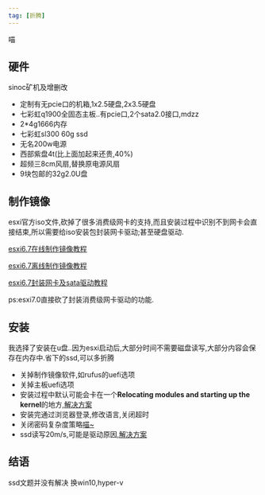 ```yaml
---
tag: [折腾]
---
```

喵
<!--more-->
## 硬件
sinoc矿机及增删改
* 定制有无pcie口的机箱,1x2.5硬盘,2x3.5硬盘
* 七彩虹q1900全固态主板..有pcie口,2个sata2.0接口,mdzz
* 2*4g1666内存
* 七彩虹sl300 60g ssd
* 无名200w电源
* 西部紫盘4t(比上面加起来还贵,40%)
* 超频三8cm风扇,替换原电源风扇
* 9块包邮的32g2.0U盘

## 制作镜像
esxi官方iso文件,砍掉了很多消费级网卡的支持,而且安装过程中识别不到网卡会直接结束,所以需要给iso安装包封装网卡驱动;甚至硬盘驱动.

[esxi6.7在线制作镜像教程](https://www.cnblogs.com/Sunzz/p/11438066.html)

[esxi6.7离线制作镜像教程](https://www.vediotalk.com/archives/12070)

[esxi6.7封装网卡及sata驱动教程](https://www.quarkbook.com/?p=894)

ps:esxi7.0直接砍了封装消费级网卡驱动的功能.

## 安装
我选择了安装在u盘..因为esxi启动后,大部分时间不需要磁盘读写,大部分内容会保存在内存中.省下的ssd,可以多折腾
* 关掉制作镜像软件,如rufus的uefi选项
* 关掉主板uefi选项
* 安装过程中默认可能会卡在一个**Relocating modules and starting up the kernel**的地方,[解决方案](https://xiwaer.com/605.html)
* 安装完通过浏览器登录,修改语言,关闭超时
* 关闭密码复杂度策略[喵~](https://kafeiou.pw/2018/12/22/1409/)
* ssd读写20m/s,可能是驱动原因,[解决方案](https://www.chiphell.com/thread-1711679-1-1.html)

## 结语
ssd文题并没有解决 换win10,hyper-v